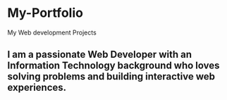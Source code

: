 # My-Portfolio
My Web development Projects



## I am a passionate Web Developer with an Information Technology background who loves solving problems and building interactive web experiences.
